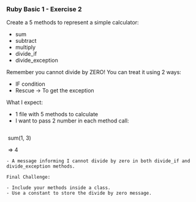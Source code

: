 ### Ruby Basic 1 - Exercise 2

Create a 5 methods to represent a simple calculator:
  - sum  
  - subtract  
  - multiply  
  - divide_if  
  - divide_exception  

Remember you cannot divide by ZERO! You can treat it using 2 ways:
- IF condition
- Rescue -> To get the exception

What I expect:
- 1 file with 5 methods to calculate
- I want to pass 2 number in each method call:  
  ```
  sum(1, 3)   
  
  => 4
  ```
- A message informing I cannot divide by zero in both divide_if and divide_exception methods.

Final Challenge:

- Include your methods inside a class.
- Use a constant to store the divide by zero message.
